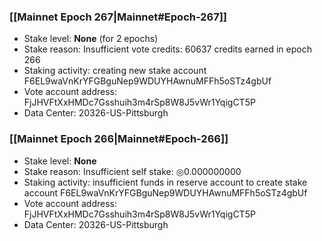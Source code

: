 ### [[Mainnet Epoch 267|Mainnet#Epoch-267]]
* Stake level: **None** (for 2 epochs)
* Stake reason: Insufficient vote credits: 60637 credits earned in epoch 266
* Staking activity: creating new stake account F6EL9waVnKrYFGBguNep9WDUYHAwnuMFFh5oSTz4gbUf
* Vote account address: FjJHVFtXxHMDc7Gsshuih3m4rSp8W8J5vWr1YqigCT5P
* Data Center: 20326-US-Pittsburgh
### [[Mainnet Epoch 266|Mainnet#Epoch-266]]
* Stake level: **None**
* Stake reason: Insufficient self stake: ◎0.000000000
* Staking activity: insufficient funds in reserve account to create stake account F6EL9waVnKrYFGBguNep9WDUYHAwnuMFFh5oSTz4gbUf
* Vote account address: FjJHVFtXxHMDc7Gsshuih3m4rSp8W8J5vWr1YqigCT5P
* Data Center: 20326-US-Pittsburgh